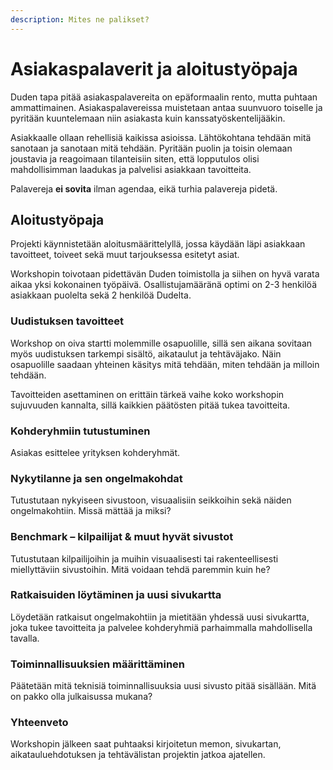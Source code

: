 ```yaml
---
description: Mites ne palikset?
---
```


# Asiakaspalaverit ja aloitustyöpaja

Duden tapa pitää asiakaspalavereita on epäformaalin rento, mutta puhtaan ammattimainen. Asiakaspalavereissa muistetaan antaa suunvuoro toiselle ja pyritään kuuntelemaan niin asiakasta kuin kanssatyöskentelijääkin.

Asiakkaalle ollaan rehellisiä kaikissa asioissa. Lähtökohtana tehdään mitä sanotaan ja sanotaan mitä tehdään. Pyritään puolin ja toisin olemaan joustavia ja reagoimaan tilanteisiin siten, että lopputulos olisi mahdollisimman laadukas ja palvelisi asiakkaan tavoitteita.

Palavereja **ei sovita** ilman agendaa, eikä turhia palavereja pidetä.

## Aloitustyöpaja

Projekti käynnistetään aloitusmäärittelyllä, jossa käydään läpi asiakkaan tavoitteet, toiveet sekä muut tarjouksessa esitetyt asiat.

Workshopin toivotaan pidettävän Duden toimistolla ja siihen on hyvä varata aikaa yksi kokonainen työpäivä. Osallistujamääränä optimi on 2-3 henkilöä asiakkaan puolelta sekä 2 henkilöä Dudelta.

### Uudistuksen tavoitteet

Workshop on oiva startti molemmille osapuolille, sillä sen aikana sovitaan myös uudistuksen tarkempi sisältö, aikataulut ja tehtäväjako. Näin osapuolille saadaan yhteinen käsitys mitä tehdään, miten tehdään ja milloin tehdään.

Tavoitteiden asettaminen on erittäin tärkeä vaihe koko workshopin sujuvuuden kannalta, sillä kaikkien päätösten pitää tukea tavoitteita.

### Kohderyhmiin tutustuminen

Asiakas esittelee yrityksen kohderyhmät.

### Nykytilanne ja sen ongelmakohdat

Tutustutaan nykyiseen sivustoon, visuaalisiin seikkoihin sekä näiden ongelmakohtiin. Missä mättää ja miksi?

### Benchmark – kilpailijat & muut hyvät sivustot

Tutustutaan kilpailijoihin ja muihin visuaalisesti tai rakenteellisesti miellyttäviin sivustoihin. Mitä voidaan tehdä paremmin kuin he?

### Ratkaisuiden löytäminen ja uusi sivukartta

Löydetään ratkaisut ongelmakohtiin ja mietitään yhdessä uusi sivukartta, joka tukee tavoitteita ja palvelee kohderyhmiä parhaimmalla mahdollisella tavalla.

### Toiminnallisuuksien määrittäminen

Päätetään mitä teknisiä toiminnallisuuksia uusi sivusto pitää sisällään. Mitä on pakko olla julkaisussa mukana?

### Yhteenveto

Workshopin jälkeen saat puhtaaksi kirjoitetun memon, sivukartan, aikatauluehdotuksen ja tehtävälistan projektin jatkoa ajatellen.
